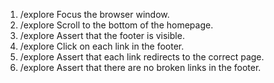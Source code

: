 1. /explore Focus the browser window.
2. /explore Scroll to the bottom of the homepage.
3. /explore Assert that the footer is visible.
4. /explore Click on each link in the footer.
5. /explore Assert that each link redirects to the correct page.
6. /explore Assert that there are no broken links in the footer.
